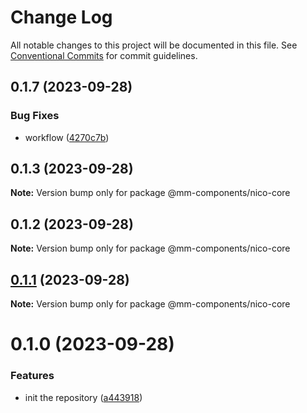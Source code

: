 # Change Log

All notable changes to this project will be documented in this file.
See [Conventional Commits](https://conventionalcommits.org) for commit guidelines.

## 0.1.7 (2023-09-28)

### Bug Fixes

- workflow ([4270c7b](https://github.com/marcusmourao/Frontend-Monorepo-Workspace/commit/4270c7b2e9960fb97975b5f11306adaab8746cec))

## 0.1.3 (2023-09-28)

**Note:** Version bump only for package @mm-components/nico-core

## 0.1.2 (2023-09-28)

**Note:** Version bump only for package @mm-components/nico-core

## [0.1.1](https://github.com/marcusmourao/Frontend-Monorepo-Workspace/compare/@mm-components/nico-core@0.1.0...@mm-components/nico-core@0.1.1) (2023-09-28)

**Note:** Version bump only for package @mm-components/nico-core

# 0.1.0 (2023-09-28)

### Features

- init the repository ([a443918](https://github.com/marcusmourao/Frontend-Monorepo-Workspace/commit/a4439180590e8df2038bda44b58fcf6562287e5d))
